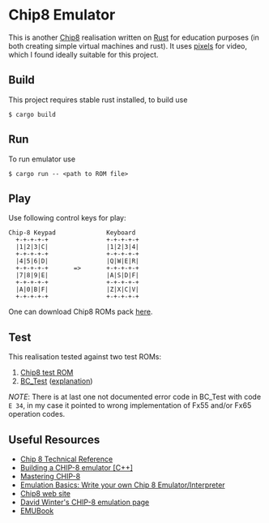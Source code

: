 Chip8 Emulator
==============

This is another [Chip8](https://en.wikipedia.org/wiki/CHIP-8) realisation written on [Rust](https://www.rust-lang.org) 
for education purposes (in both creating simple virtual machines and rust).
It uses [pixels](https://github.com/parasyte/pixels) for video, which I found ideally suitable for this project.
 
Build
-----

This project requires stable rust installed, to build use

```shell script
$ cargo build
```

Run
---

To run emulator use

```shell script
$ cargo run -- <path to ROM file>
```

Play
----

Use following control keys for play:

```
Chip-8 Keypad              Keyboard
  +-+-+-+-+                +-+-+-+-+
  |1|2|3|C|                |1|2|3|4|
  +-+-+-+-+                +-+-+-+-+
  |4|5|6|D|                |Q|W|E|R|
  +-+-+-+-+       =>       +-+-+-+-+
  |7|8|9|E|                |A|S|D|F|
  +-+-+-+-+                +-+-+-+-+
  |A|0|B|F|                |Z|X|C|V|
  +-+-+-+-+                +-+-+-+-+
```

One can download Chip8 ROMs pack [here](https://web.archive.org/web/20130702032522/http://www.chip8.com/downloads/Chip-8%20Pack.zip). 

Test
----

This realisation tested against two test ROMs:
1. [Chip8 test ROM](https://github.com/corax89/chip8-test-rom)
2. [BC_Test](https://slack-files.com/T3CH37TNX-F3RF5KT43-0fb93dbd1f) ([explanation](https://slack-files.com/T3CH37TNX-F3RKEUKL4-b05ab4930d))

*NOTE*: There is at last one not documented error code in BC_Test with code `E 34`, 
in my case it pointed to wrong implementation of Fx55 and/or Fx65 operation codes.

Useful Resources
---------
- [Chip 8 Technical Reference](http://devernay.free.fr/hacks/chip8/C8TECH10.HTM#memmap)
- [Building a CHIP-8 emulator [C++]](https://austinmorlan.com/posts/chip8_emulator/)
- [Mastering CHIP-8](http://mattmik.com/files/chip8/mastering/chip8.html)
- [Emulation Basics: Write your own Chip 8 Emulator/Interpreter](http://omokute.blogspot.com/2012/06/emulation-basics-write-your-own-chip-8.html)
- [Chip8 web site](https://web.archive.org/web/20130903140414/http://chip8.com/?page=73)
- [David Winter's CHIP-8 emulation page](http://www.pong-story.com/chip8/)
- [EMUBook](http://emubook.emulation64.com)
